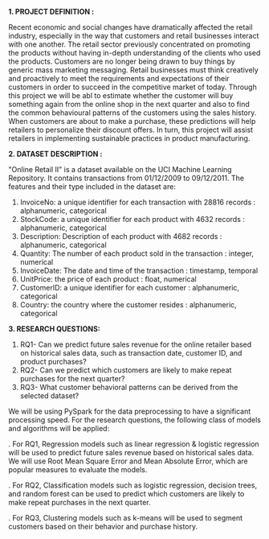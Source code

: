 **1. PROJECT DEFINITION :** 

Recent economic and social changes have dramatically affected the retail industry, especially in the way that customers and retail businesses interact with one another. The retail sector previously concentrated on promoting the products without having in-depth understanding of the clients who used the products. Customers are no longer being drawn to buy things by generic mass marketing messaging. Retail businesses must think creatively and proactively to meet the requirements and expectations of their customers in order to succeed in the competitive market of today. Through this project we will be abl to estimate whether the customer will buy something again from the online shop in the next quarter and also to find the common behavioural patterns of the customers using the sales history. When customers are about to make a purchase, these predictions will help retailers to personalize their discount offers. In turn, this project will assist retailers in implementing sustainable practices in product manufacturing.

**2. DATASET DESCRIPTION :**

"Online Retail II" is a dataset available on the UCI Machine Learning Repository. It contains transactions from 01/12/2009 to 09/12/2011. The features and their type included in the dataset are:

1. InvoiceNo: a unique identifier for each transaction with 28816 records : alphanumeric, categorical
2. StockCode: a unique identifier for each product with 4632 records : alphanumeric, categorical
3. Description: Description of each product with 4682 records : alphanumeric, categorical
4. Quantity: The number of each product sold in the transaction  : integer, numerical
5. InvoiceDate: The date and time of the transaction : timestamp, temporal
6. UnitPrice: the price of each product : float, numerical
7. CustomerID: a unique identifier for each customer : alphanumeric, categorical
8. Country: the country where the customer resides : alphanumeric, categorical

**3. RESEARCH QUESTIONS:**

1. RQ1- Can we predict future sales revenue for the online retailer based on historical sales data, such as transaction date, customer ID, and product purchases?
2. RQ2- Can we predict which customers are likely to make repeat purchases for the next quarter?
3. RQ3- What customer behavioral patterns can be derived from the selected dataset?

We will be using PySpark for the data preprocessing to have a significant processing speed. For the research questions, the following class of models and algorithms will be applied:

. For RQ1, Regression models such as linear regression & logistic regression will be used to predict future sales revenue based on historical sales data. We will use Root Mean Square Error and Mean Absolute Error, which are popular measures to evaluate the models.

. For RQ2, Classification models such as logistic regression, decision trees, and random forest can be used to predict which customers are likely to make repeat purchases in the next quarter.

. For RQ3, Clustering models such as k-means will be used to segment customers based on their behavior and purchase history.




